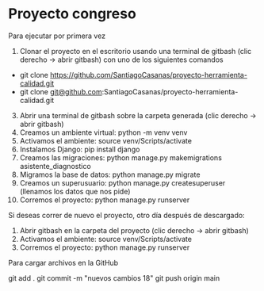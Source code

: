 # Proyecto congreso
Para ejecutar por primera vez
1. Clonar el proyecto en el escritorio usando una terminal de gitbash (clic derecho -> abrir gitbash) con uno de los siguientes comandos
- git clone https://github.com/SantiagoCasanas/proyecto-herramienta-calidad.git
- git clone git@github.com:SantiagoCasanas/proyecto-herramienta-calidad.git
3. Abrir una terminal de gitbash sobre la carpeta generada (clic derecho -> abrir gitbash)
4. Creamos un ambiente virtual: python -m venv venv
5. Activamos el ambiente: source venv/Scripts/activate
6. Instalamos Django: pip install django
7. Creamos las migraciones: python manage.py makemigrations asistente_diagnostico
8. Migramos la base de datos: python manage.py migrate
9. Creamos un superusuario: python manage.py createsuperuser (llenamos los datos que nos pide)
10. Corremos el proyecto: python manage.py runserver

Si deseas correr de nuevo el proyecto, otro día después de descargado:
1. Abrir gitbash en la carpeta del proyecto  (clic derecho -> abrir gitbash)
2. Activamos el ambiente: source venv/Scripts/activate
3. Corremos el proyecto: python manage.py runserver


Para cargar archivos en la GitHub

git add .
git commit -m "nuevos cambios 18"
git push origin main
